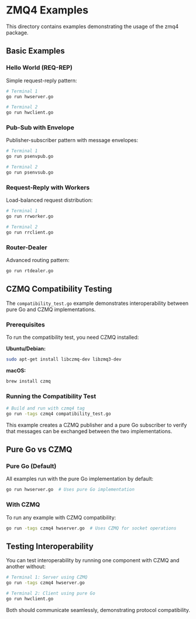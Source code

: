 # ZMQ4 Examples

This directory contains examples demonstrating the usage of the zmq4 package.

## Basic Examples

### Hello World (REQ-REP)
Simple request-reply pattern:
```bash
# Terminal 1
go run hwserver.go

# Terminal 2
go run hwclient.go
```

### Pub-Sub with Envelope
Publisher-subscriber pattern with message envelopes:
```bash
# Terminal 1
go run psenvpub.go

# Terminal 2
go run psenvsub.go
```

### Request-Reply with Workers
Load-balanced request distribution:
```bash
# Terminal 1
go run rrworker.go

# Terminal 2
go run rrclient.go
```

### Router-Dealer
Advanced routing pattern:
```bash
go run rtdealer.go
```

## CZMQ Compatibility Testing

The `compatibility_test.go` example demonstrates interoperability between pure Go and CZMQ implementations.

### Prerequisites
To run the compatibility test, you need CZMQ installed:

**Ubuntu/Debian:**
```bash
sudo apt-get install libczmq-dev libzmq3-dev
```

**macOS:**
```bash
brew install czmq
```

### Running the Compatibility Test
```bash
# Build and run with czmq4 tag
go run -tags czmq4 compatibility_test.go
```

This example creates a CZMQ publisher and a pure Go subscriber to verify that messages can be exchanged between the two implementations.

## Pure Go vs CZMQ

### Pure Go (Default)
All examples run with the pure Go implementation by default:
```bash
go run hwserver.go  # Uses pure Go implementation
```

### With CZMQ
To run any example with CZMQ compatibility:
```bash
go run -tags czmq4 hwserver.go  # Uses CZMQ for socket operations
```

## Testing Interoperability

You can test interoperability by running one component with CZMQ and another without:

```bash
# Terminal 1: Server using CZMQ
go run -tags czmq4 hwserver.go

# Terminal 2: Client using pure Go
go run hwclient.go
```

Both should communicate seamlessly, demonstrating protocol compatibility.